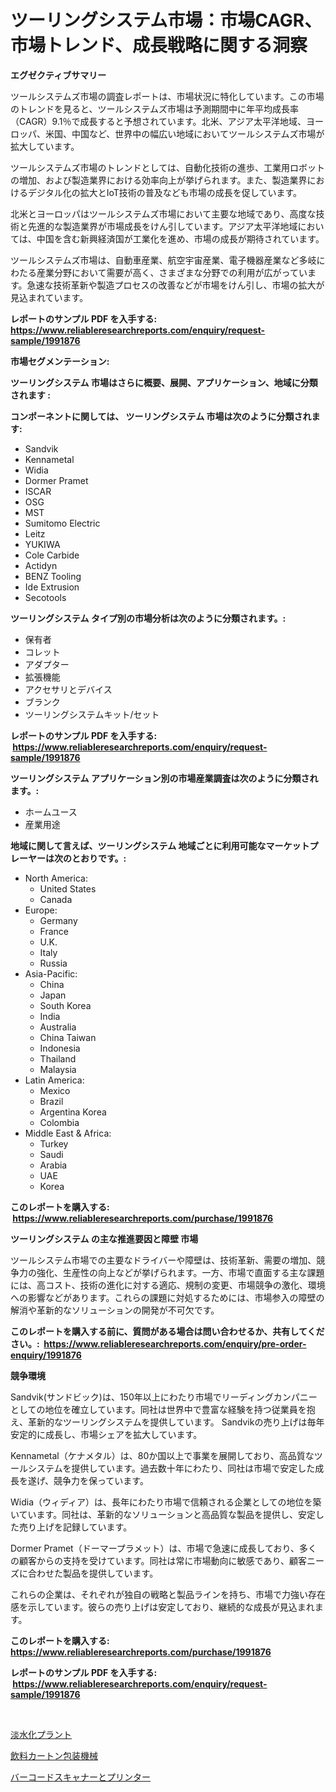 <p><h1>ツーリングシステム市場：市場CAGR、市場トレンド、成長戦略に関する洞察</h1></p><p><strong>エグゼクティブサマリー</strong></p>
<p><p>ツールシステムズ市場の調査レポートは、市場状況に特化しています。この市場のトレンドを見ると、ツールシステムズ市場は予測期間中に年平均成長率（CAGR）9.1％で成長すると予想されています。北米、アジア太平洋地域、ヨーロッパ、米国、中国など、世界中の幅広い地域においてツールシステムズ市場が拡大しています。</p><p>ツールシステムズ市場のトレンドとしては、自動化技術の進歩、工業用ロボットの増加、および製造業界における効率向上が挙げられます。また、製造業界におけるデジタル化の拡大とIoT技術の普及なども市場の成長を促しています。</p><p>北米とヨーロッパはツールシステムズ市場において主要な地域であり、高度な技術と先進的な製造業界が市場成長をけん引しています。アジア太平洋地域においては、中国を含む新興経済国が工業化を進め、市場の成長が期待されています。</p><p>ツールシステムズ市場は、自動車産業、航空宇宙産業、電子機器産業など多岐にわたる産業分野において需要が高く、さまざまな分野での利用が広がっています。急速な技術革新や製造プロセスの改善などが市場をけん引し、市場の拡大が見込まれています。</p></p>
<p><strong>レポートのサンプル PDF を入手する: <a href="https://www.reliableresearchreports.com/enquiry/request-sample/1991876">https://www.reliableresearchreports.com/enquiry/request-sample/1991876</a></strong></p>
<p><strong>市場セグメンテーション:</strong></p>
<p><strong> ツーリングシステム 市場はさらに概要、展開、アプリケーション、地域に分類されます :</strong></p>
<p><strong>コンポーネントに関しては、 ツーリングシステム 市場は次のように分類されます: &nbsp;</strong></p>
<p><ul><li>Sandvik</li><li>Kennametal</li><li>Widia</li><li>Dormer Pramet</li><li>ISCAR</li><li>OSG</li><li>MST</li><li>Sumitomo Electric</li><li>Leitz</li><li>YUKIWA</li><li>Cole Carbide</li><li>Actidyn</li><li>BENZ Tooling</li><li>Ide Extrusion</li><li>Secotools</li></ul></p>
<p><strong> ツーリングシステム タイプ別の市場分析は次のように分類されます。:</strong></p>
<p><ul><li>保有者</li><li>コレット</li><li>アダプター</li><li>拡張機能</li><li>アクセサリとデバイス</li><li>ブランク</li><li>ツーリングシステムキット/セット</li></ul></p>
<p><strong>レポートのサンプル PDF を入手する: &nbsp;<a href="https://www.reliableresearchreports.com/enquiry/request-sample/1991876">https://www.reliableresearchreports.com/enquiry/request-sample/1991876</a></strong></p>
<p><strong> ツーリングシステム アプリケーション別の市場産業調査は次のように分類されます。:</strong></p>
<p><ul><li>ホームユース</li><li>産業用途</li></ul></p>
<p><strong>地域に関して言えば、ツーリングシステム 地域ごとに利用可能なマーケットプレーヤーは次のとおりです。:</strong></p>
<p><ul>
    <li>
        North America:
        <ul>
            <li>United States</li>
            <li>Canada</li>
        </ul>
    </li>
    <li>
        Europe:
        <ul>
            <li>Germany</li>
            <li>France</li>
            <li>U.K.</li>
            <li>Italy</li>
            <li>Russia</li>
        </ul>
    </li>
    <li>
        Asia-Pacific:
        <ul>
            <li>China</li>
            <li>Japan</li>
            <li>South Korea</li>
            <li>India</li>
            <li>Australia</li>
            <li>China Taiwan</li>
            <li>Indonesia</li>
            <li>Thailand</li>
            <li>Malaysia</li>
        </ul>
    </li>
    <li>
        Latin America:
        <ul>
            <li>Mexico</li>
            <li>Brazil</li>
            <li>Argentina Korea</li>
            <li>Colombia</li>
        </ul>
    </li>
    <li>
        Middle East & Africa:
        <ul>
            <li>Turkey</li>
            <li>Saudi</li>
            <li>Arabia</li>
            <li>UAE</li>
            <li>Korea</li>
        </ul>
    </li>
    </ul></p>
<p><strong>このレポートを購入する: &nbsp;<a href="https://www.reliableresearchreports.com/purchase/1991876">https://www.reliableresearchreports.com/purchase/1991876</a></strong></p>
<p><strong>ツーリングシステム の主な推進要因と障壁 市場</strong></p>
<p><p>ツールシステム市場での主要なドライバーや障壁は、技術革新、需要の増加、競争力の強化、生産性の向上などが挙げられます。一方、市場で直面する主な課題には、高コスト、技術の進化に対する適応、規制の変更、市場競争の激化、環境への影響などがあります。これらの課題に対処するためには、市場参入の障壁の解消や革新的なソリューションの開発が不可欠です。</p></p>
<p><strong>このレポートを購入する前に、質問がある場合は問い合わせるか、共有してください。:&nbsp; <a href="https://www.reliableresearchreports.com/enquiry/pre-order-enquiry/1991876">https://www.reliableresearchreports.com/enquiry/pre-order-enquiry/1991876</a></strong></p>
<p><strong>競争環境</strong></p>
<p><p>Sandvik(サンドビック)は、150年以上にわたり市場でリーディングカンパニーとしての地位を確立しています。同社は世界中で豊富な経験を持つ従業員を抱え、革新的なツーリングシステムを提供しています。 Sandvikの売り上げは毎年安定的に成長し、市場シェアを拡大しています。</p><p>Kennametal（ケナメタル）は、80か国以上で事業を展開しており、高品質なツールシステムを提供しています。過去数十年にわたり、同社は市場で安定した成長を遂げ、競争力を保っています。</p><p>Widia（ウィディア）は、長年にわたり市場で信頼される企業としての地位を築いています。同社は、革新的なソリューションと高品質な製品を提供し、安定した売り上げを記録しています。</p><p>Dormer Pramet（ドーマープラメット）は、市場で急速に成長しており、多くの顧客からの支持を受けています。同社は常に市場動向に敏感であり、顧客ニーズに合わせた製品を提供しています。</p><p>これらの企業は、それぞれが独自の戦略と製品ラインを持ち、市場で力強い存在感を示しています。彼らの売り上げは安定しており、継続的な成長が見込まれます。</p></p>
<p><strong>このレポートを購入する: &nbsp; <a href="https://www.reliableresearchreports.com/purchase/1991876">https://www.reliableresearchreports.com/purchase/1991876</a></strong></p>
<p><strong>レポートのサンプル PDF を入手する: &nbsp;<a href="https://www.reliableresearchreports.com/enquiry/request-sample/1991876">https://www.reliableresearchreports.com/enquiry/request-sample/1991876</a></strong><strong></strong></p>
<p>&nbsp;</p>
<p><p><a href="https://github.com/zoetazuur/Market-Research-Report-List-1/blob/main/87577208566.md">淡水化プラント</a></p><p><a href="https://github.com/dadanedu33/Market-Research-Report-List-1/blob/main/58170758565.md">飲料カートン包装機械</a></p><p><a href="https://github.com/ihabdkwlxs948/Market-Research-Report-List-1/blob/main/23048108564.md">バーコードスキャナーとプリンター</a></p></p>